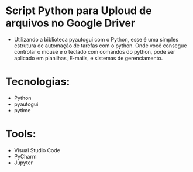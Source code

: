 <h1 align="left">Script Python para Uploud de arquivos no Google Driver</h2>

- Utilizando a biblioteca pyautogui com o Python, esse é uma simples estrutura de automação de tarefas com o python. Onde você consegue
controlar o mouse e o teclado com comandos do python, pode ser aplicado em planilhas, E-mails, e sistemas de gerenciamento. 

# Tecnologias: 

- Python
- pyautogui
- pytime

# Tools:

- Visual Studio Code
- PyCharm
- Jupyter
